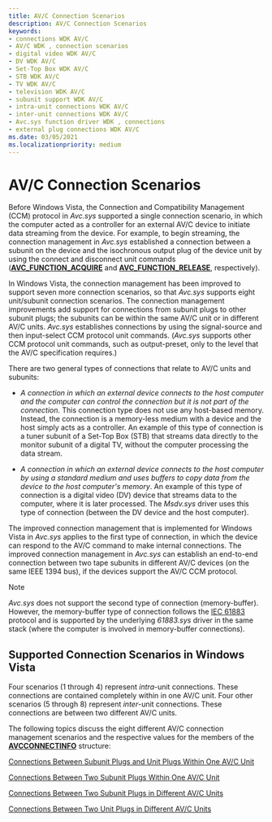 ```yaml
---
title: AV/C Connection Scenarios
description: AV/C Connection Scenarios
keywords:
- connections WDK AV/C
- AV/C WDK , connection scenarios
- digital video WDK AV/C
- DV WDK AV/C
- Set-Top Box WDK AV/C
- STB WDK AV/C
- TV WDK AV/C
- television WDK AV/C
- subunit support WDK AV/C
- intra-unit connections WDK AV/C
- inter-unit connections WDK AV/C
- Avc.sys function driver WDK , connections
- external plug connections WDK AV/C
ms.date: 03/05/2021
ms.localizationpriority: medium
---
```


# AV/C Connection Scenarios

Before Windows Vista, the Connection and Compatibility Management (CCM) protocol in *Avc.sys* supported a single connection scenario, in which the computer acted as a controller for an external AV/C device to initiate data streaming from the device. For example, to begin streaming, the connection management in *Avc.sys* established a connection between a subunit on the device and the isochronous output plug of the device unit by using the connect and disconnect unit commands ([**AVC\_FUNCTION\_ACQUIRE**](./avc-function-acquire.md) and [**AVC\_FUNCTION\_RELEASE**](./avc-function-release.md), respectively).

In Windows Vista, the connection management has been improved to support seven more connection scenarios, so that *Avc.sys* supports eight unit/subunit connection scenarios. The connection management improvements add support for connections from subunit plugs to other subunit plugs; the subunits can be within the same AV/C unit or in different AV/C units. *Avc.sys* establishes connections by using the signal-source and then input-select CCM protocol unit commands. (*Avc.sys* supports other CCM protocol unit commands, such as output-preset, only to the level that the AV/C specification requires.)

There are two general types of connections that relate to AV/C units and subunits:

- *A connection in which an external device connects to the host computer and the computer can control the connection but it is not part of the connection*. This connection type does not use any host-based memory. Instead, the connection is a memory-less medium with a device and the host simply acts as a controller. An example of this type of connection is a tuner subunit of a Set-Top Box (STB) that streams data directly to the monitor subunit of a digital TV, without the computer processing the data stream.

- *A connection in which an external device connects to the host computer by using a standard medium and uses buffers to copy data from the device to the host computer's memory*. An example of this type of connection is a digital video (DV) device that streams data to the computer, where it is later processed. The *Msdv.sys* driver uses this type of connection (between the DV device and the host computer).

The improved connection management that is implemented for Windows Vista in *Avc.sys* applies to the first type of connection, in which the device can respond to the AV/C command to make internal connections. The improved connection management in *Avc.sys* can establish an end-to-end connection between two tape subunits in different AV/C devices (on the same IEEE 1394 bus), if the devices support the AV/C CCM protocol.

> [!NOTE]
> *Avc.sys* does not support the second type of connection (memory-buffer). However, the memory-buffer type of connection follows the [IEC 61883](../ieee/iec-61883-client-drivers.md) protocol and is supported by the underlying *61883.sys* driver in the same stack (where the computer is involved in memory-buffer connections).

## Supported Connection Scenarios in Windows Vista

Four scenarios (1 through 4) represent *intra*-unit connections. These connections are contained completely within in one AV/C unit. Four other scenarios (5 through 8) represent *inter*-unit connections. These connections are between two different AV/C units.

The following topics discuss the eight different AV/C connection management scenarios and the respective values for the members of the [**AVCCONNECTINFO**](/windows-hardware/drivers/ddi/avc/ns-avc-_avcconnectinfo) structure:

[Connections Between Subunit Plugs and Unit Plugs Within One AV/C Unit](connections-between-subunit-plugs-and-unit-plugs-within-one-av-c-unit.md)

[Connections Between Two Subunit Plugs Within One AV/C Unit](connections-between-two-subunit-plugs-within-one-av-c-unit.md)

[Connections Between Two Subunit Plugs in Different AV/C Units](connections-between-two-subunit-plugs-in-different-av-c-units.md)

[Connections Between Two Unit Plugs in Different AV/C Units](connections-between-two-unit-plugs-in-different-av-c-units.md)
